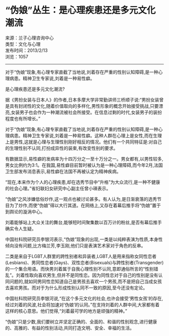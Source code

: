 # “伪娘”丛生：是心理疾患还是多元文化潮流

来源：兰子心理咨询中心  
类型：文化与心理  
发布时间：2013/2/13  
浏览：1057

---

对于“伪娘”现象,有心理专家直截了当地说,刘着存在严重的性别认知障碍,是一种心理病患。精神卫生专家说,刘着是一种易性癖。

是心理疾患还是多元文化潮流?

据《男扮女装与日本人》的作者,日本多摩大学非常勤讲师三桥顺子说:“男扮女装曾是具有封闭性的文化,随着价值取向的多样化,男性形象的概念开始接受挑战,只要漂亮,女装男子也会作为一种潮流被社会所接受。在信息过剩的时代,女装男子的装扮程度也有所增长。”

对于“伪娘”现象,有心理专家直截了当地说,刘着存在严重的性别认知障碍,是一种心理病患。精神卫生专家说,刘着是一种易性癖。这种人群在心理上是女性,而在生理上是男性,这就是心理与生理性别刚好相反的情况。他们有一个共同特征是:对自己的生理性别不认同,打扮成异性的装束,有改变性别的要求。

有数据显示,易性癖的发病率为十四万分之一至十万分之一。男女都有,以男性较多,男女比例约为3:1。在我国,易性癖目前暂时被认为是一种心理障碍,而今年2月,法国卫生部发布消息表示,易性癖在法国不再被认定为精神疾病。

“现在,本来作为个人的心理疾患,却在选秀节目中“升格”为大众流行,是一种不健康的社会心理。”省妇联妇女研究中心副主任曾小瑛表示。

“伪娘”之风涉嫌低俗炒作,这一观点也被讨论甚多。有人认为,是日渐衰落的选秀节目为了炒作,而使“伪娘”得以大行其道。在网络上,又存在着幕后推手将“伪娘”置于到舆论的漩涡中心。

刘着能够站上大众关注的舞台,能够短时间聚集数以百万计的粉丝,是否有幕后推手确实令人生疑。

中国社科院研究员李银河表示,“伪娘”现象的出现,一类是以纯粹表演为性质,本身性倾向没有问题,比方梅兰芳,李玉刚,他们只是表演艺术家对于角色的反串。

二类是来自于LGBT人群里的跨性别者和异装者,LGBT人是用来指称女同性恋者(Lesbians)、男同性恋者(Gays)、双性恋者(Bisexuals)与跨性别者(Transgender)的一个集合用语。而快男刘着属于自我心理性别不认同,意即通俗所言的“性别错乱”。刘着性取向喜欢男生,但并不是同性恋。因为同性恋对于自己的性别是没有认同问题的,就如同男同性恋知道自己是男孩去喜欢一个男孩,而不是把自己当成女孩去喜欢男孩。而对于为什么形成性别认同不一致的原因,至今还没有定论。

中国社科院研究员李银河说,“在这个多元文化的社会,也许会接受‘男性女孩’的存在,经过刘着的风波,社会将加速对‘伪娘’的认同。”在支持刘着的人群中间,大家都有着这样的核心意思。他们觉得,“刘着最可学的地方是顽强的精神。”

“伪娘”只是少数,我们要树立并坚定正确的、全面的、和谐的性别观念,进行健康的、高雅的、有益的性别活动,共同打造文明、安全、幸福的生活。
